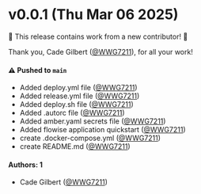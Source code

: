 # v0.0.1 (Thu Mar 06 2025)

:tada: This release contains work from a new contributor! :tada:

Thank you, Cade Gilbert ([@WWG7211](https://github.com/WWG7211)), for all your work!

#### ⚠️ Pushed to `main`

- Added deploy.yml file ([@WWG7211](https://github.com/WWG7211))
- Added release.yml file ([@WWG7211](https://github.com/WWG7211))
- Added deploy.sh file ([@WWG7211](https://github.com/WWG7211))
- Added .autorc file ([@WWG7211](https://github.com/WWG7211))
- Added amber.yaml secrets file ([@WWG7211](https://github.com/WWG7211))
- Added flowise application quickstart ([@WWG7211](https://github.com/WWG7211))
- create .docker-compose.yml ([@WWG7211](https://github.com/WWG7211))
- create README.md ([@WWG7211](https://github.com/WWG7211))

#### Authors: 1

- Cade Gilbert ([@WWG7211](https://github.com/WWG7211))
